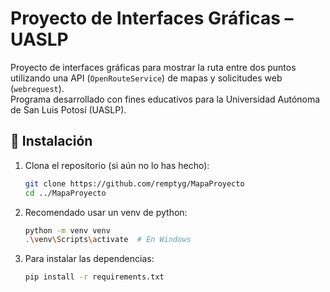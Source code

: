﻿# Proyecto de Interfaces Gráficas – UASLP

Proyecto de interfaces gráficas para mostrar la ruta entre dos puntos utilizando una API (`OpenRouteService`) de mapas y solicitudes web (`webrequest`).  
Programa desarrollado con fines educativos para la Universidad Autónoma de San Luis Potosí (UASLP).

## 🚀 Instalación

1. Clona el repositorio (si aún no lo has hecho):

   ```bash
   git clone https://github.com/remptyg/MapaProyecto
   cd ../MapaProyecto

2. Recomendado usar un venv de python:

    ```bash
    python -m venv venv
    .\venv\Scripts\activate  # En Windows

3. Para instalar las dependencias:

    ```bash
    pip install -r requirements.txt

